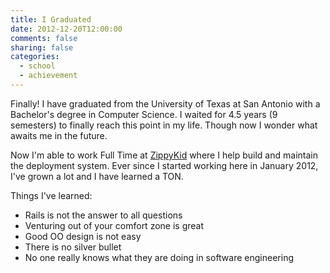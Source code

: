```yaml
---
title: I Graduated
date: 2012-12-20T12:00:00
comments: false
sharing: false
categories:
  - school
  - achievement
---
```


Finally! I have graduated from the University of Texas at San Antonio with a
Bachelor's degree in Computer Science. I waited for 4.5 years (9 semesters) to
finally reach this point in my life. Though now I wonder what awaits me in the
future.

Now I'm able to work Full Time at [ZippyKid][zippykid] where I help build and
maintain the deployment system. Ever since I started working here in January
2012, I've grown a lot and I have learned a TON.

Things I've learned:

  * Rails is not the answer to all questions
  * Venturing out of your comfort zone is great
  * Good OO design is not easy
  * There is no silver bullet
  * No one really knows what they are doing in software engineering

[zippykid]: https://www.zippykid.com
